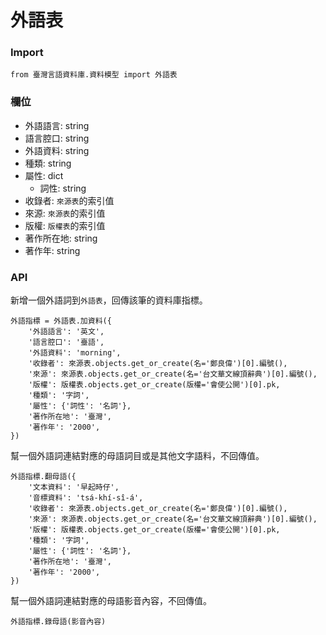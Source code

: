 # 外語表

### Import

```python3
from 臺灣言語資料庫.資料模型 import 外語表
```
### 欄位

* 外語語言: string
* 語言腔口: string
* 外語資料: string
* 種類: string
* 屬性: dict
  - 詞性: string
* 收錄者: `來源表`的索引值
* 來源: `來源表`的索引值
* 版權: `版權表`的索引值
* 著作所在地: string
* 著作年: string


### API

新增一個外語詞到`外語表`，回傳該筆的資料庫指標。
```python3
外語指標 = 外語表.加資料({
    '外語語言': '英文',
    '語言腔口': '臺語',
    '外語資料': 'morning',
    '收錄者': 來源表.objects.get_or_create(名='鄭良偉')[0].編號(),
    '來源': 來源表.objects.get_or_create(名='台文華文線頂辭典')[0].編號(),
    '版權': 版權表.objects.get_or_create(版權='會使公開')[0].pk,
    '種類': '字詞',
    '屬性': {'詞性': '名詞'},
    '著作所在地': '臺灣',
    '著作年': '2000',
})
```

幫一個外語詞連結對應的母語詞目或是其他文字語料，不回傳值。
```python3
外語指標.翻母語({
    '文本資料': '早起時仔',
    '音標資料': 'tsá-khí-sî-á',
    '收錄者': 來源表.objects.get_or_create(名='鄭良偉')[0].編號(),
    '來源': 來源表.objects.get_or_create(名='台文華文線頂辭典')[0].編號(),
    '版權': 版權表.objects.get_or_create(版權='會使公開')[0].pk,
    '種類': '字詞',
    '屬性': {'詞性': '名詞'},
    '著作所在地': '臺灣',
    '著作年': '2000',
})
```

幫一個外語詞連結對應的母語影音內容，不回傳值。
```python3
外語指標.錄母語(影音內容)
```
